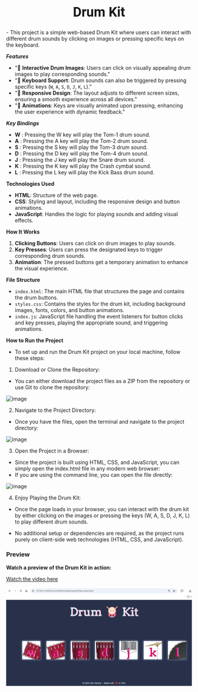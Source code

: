 <center> <h1 style="font-size: 36px; font-family: 'Roboto', sans-serif; font-weight: bold;"> Drum Kit </h1></center>
- This project is a simple web-based Drum Kit where users can interact with different drum sounds by clicking on images or pressing specific keys on the keyboard.

***Features***
  - "🎵 **Interactive Drum Images**: Users can click on visually appealing drum images to play corresponding sounds."
  - "🎹 **Keyboard Support**: Drum sounds can also be triggered by pressing specific keys (`W`, `A`, `S`, `D`, `J`, `K`, `L`)."
  - "📱 **Responsive Design**: The layout adjusts to different screen sizes, ensuring a smooth experience across all devices."
  - "🎨 **Animations**: Keys are visually animated upon pressing, enhancing the user experience with dynamic feedback."

***Key Bindings***

- **W**  : Pressing the W key will play the Tom-1 drum sound.
- **A**  : Pressing the A key will play the Tom-2 drum sound.
- **S**  : Pressing the S key will play the Tom-3 drum sound.
- **D**  : Pressing the D key will play the Tom-4 drum sound.
- **J**  : Pressing the J key will play the Snare drum sound.
- **K**  : Pressing the K key will play the Crash cymbal sound.
- **L**  : Pressing the L key will play the Kick Bass drum sound.

**Technologies Used**
- **HTML**: Structure of the web page.
- **CSS**: Styling and layout, including the responsive design and button animations.
- **JavaScript**: Handles the logic for playing sounds and adding visual effects.

**How It Works**

1. **Clicking Buttons**: Users can click on drum images to play sounds.
2. **Key Presses**: Users can press the designated keys to trigger corresponding drum sounds.
3. **Animation**: The pressed buttons get a temporary animation to enhance the visual experience.

**File Structure**

- `index.html`: The main HTML file that structures the page and contains the drum buttons.
- `styles.css`: Contains the styles for the drum kit, including background images, fonts, colors, and button animations.
- `index.js`: JavaScript file handling the event listeners for button clicks and key presses, playing the appropriate sound, and triggering animations.

**How to Run the Project**
- To set up and run the Drum Kit project on your local machine, follow these steps:
1.	Download or Clone the Repository:
-	You can either download the project files as a ZIP from the repository or use Git to clone the repository:
  
![image](https://github.com/user-attachments/assets/51e00e2f-500b-4bbb-81f1-cdae23e89db1)

2.	Navigate to the Project Directory:
-	Once you have the files, open the terminal and navigate to the project directory:
  
![image](https://github.com/user-attachments/assets/0512ea85-da0f-4197-9b9a-b5a16944d194)
  
3.	Open the Project in a Browser:
-	Since the project is built using HTML, CSS, and JavaScript, you can simply open the index.html file in any modern web browser:
- If you are using the command line, you can open the file directly:

 ![image](https://github.com/user-attachments/assets/750d7998-3a1e-4cd3-a9d5-6e6ff205272e)

4.	Enjoy Playing the Drum Kit:
-	Once the page loads in your browser, you can interact with the drum kit by either clicking on the images or pressing the keys (W, A, S, D, J, K, L) to play different drum sounds.
  
-	No additional setup or dependencies are required, as the project runs purely on client-side web technologies (HTML, CSS, and JavaScript).

### Preview
**Watch a preview of the Drum Kit in action:**

[Watch the video here](https://drive.google.com/file/d/174owndlacjaMnkfHfxR9Og-1IV1-b9m0/view?usp=sharing)

[![Drum Kit Preview Image](./Drum-kit.png)](https://drive.google.com/file/d/174owndlacjaMnkfHfxR9Og-1IV1-b9m0/view?usp=sharing)



